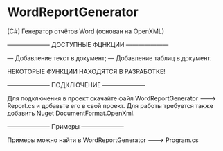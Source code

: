 # WordReportGenerator
[C#] Генератор отчётов Word (основан на OpenXML)

——————— ДОСТУПНЫЕ ФЦНКЦИИ ———————

  — Добавление текст в документ;
  — Добавление таблиц в документ.
  
НЕКОТОРЫЕ ФУНКЦИИ НАХОДЯТСЯ В РАЗРАБОТКЕ!

——————— ПОДКЛЮЧЕНИЕ ———————

Для подключения в проект скачайте файл WordReportGenerator ———> Report.cs и добавьте его в свой проект. Для работы требуется также добавить Nuget DocumentFormat.OpenXml.

——————— Примеры ———————

Примеры можно найти в WordReportGenerator ———> Program.cs
